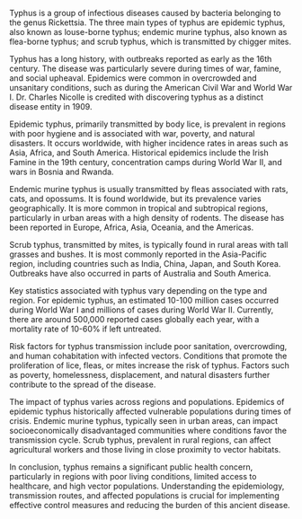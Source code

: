 Typhus is a group of infectious diseases caused by bacteria belonging to the genus Rickettsia. The three main types of typhus are epidemic typhus, also known as louse-borne typhus; endemic murine typhus, also known as flea-borne typhus; and scrub typhus, which is transmitted by chigger mites.

Typhus has a long history, with outbreaks reported as early as the 16th century. The disease was particularly severe during times of war, famine, and social upheaval. Epidemics were common in overcrowded and unsanitary conditions, such as during the American Civil War and World War I. Dr. Charles Nicolle is credited with discovering typhus as a distinct disease entity in 1909.

Epidemic typhus, primarily transmitted by body lice, is prevalent in regions with poor hygiene and is associated with war, poverty, and natural disasters. It occurs worldwide, with higher incidence rates in areas such as Asia, Africa, and South America. Historical epidemics include the Irish Famine in the 19th century, concentration camps during World War II, and wars in Bosnia and Rwanda.

Endemic murine typhus is usually transmitted by fleas associated with rats, cats, and opossums. It is found worldwide, but its prevalence varies geographically. It is more common in tropical and subtropical regions, particularly in urban areas with a high density of rodents. The disease has been reported in Europe, Africa, Asia, Oceania, and the Americas.

Scrub typhus, transmitted by mites, is typically found in rural areas with tall grasses and bushes. It is most commonly reported in the Asia-Pacific region, including countries such as India, China, Japan, and South Korea. Outbreaks have also occurred in parts of Australia and South America.

Key statistics associated with typhus vary depending on the type and region. For epidemic typhus, an estimated 10-100 million cases occurred during World War I and millions of cases during World War II. Currently, there are around 500,000 reported cases globally each year, with a mortality rate of 10-60% if left untreated.

Risk factors for typhus transmission include poor sanitation, overcrowding, and human cohabitation with infected vectors. Conditions that promote the proliferation of lice, fleas, or mites increase the risk of typhus. Factors such as poverty, homelessness, displacement, and natural disasters further contribute to the spread of the disease.

The impact of typhus varies across regions and populations. Epidemics of epidemic typhus historically affected vulnerable populations during times of crisis. Endemic murine typhus, typically seen in urban areas, can impact socioeconomically disadvantaged communities where conditions favor the transmission cycle. Scrub typhus, prevalent in rural regions, can affect agricultural workers and those living in close proximity to vector habitats.

In conclusion, typhus remains a significant public health concern, particularly in regions with poor living conditions, limited access to healthcare, and high vector populations. Understanding the epidemiology, transmission routes, and affected populations is crucial for implementing effective control measures and reducing the burden of this ancient disease.